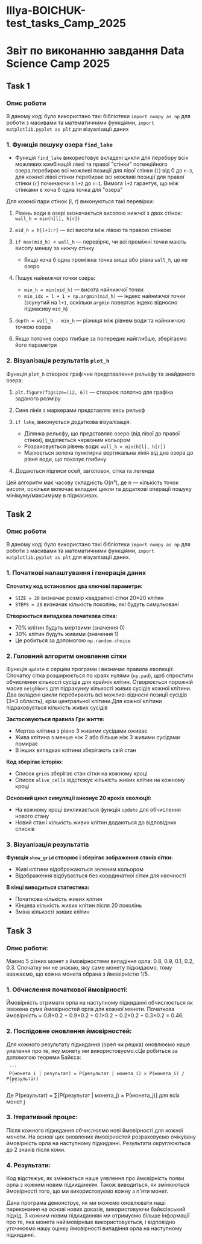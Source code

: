 # Illya-BOICHUK-test_tasks_Camp_2025

# Звіт по виконанню завдання Data Science Camp 2025

## Task 1

### Опис роботи
В даному коді було використано такі бібліотеки `import numpy as np` для роботи з масивами та математичними функціями, `import matplotlib.pyplot as plt` для візуалізації даних

### 1. Функція пошуку озера `find_lake`
- Функція `find_lake` використовує вкладені цикли для перебору всіх можливих комбінацій лівої та правої "стінки" потенційного озера,перебирає всі можливі позиції для лівої стінки (`l`) від 0 до `n-3`, для кожної лівої стінки перебирає всі можливі позиції для правої стінки (`r`) починаючи з `l+2` до `n-1`. Вимога `l+2` гарантує, що між стінками є хоча б одна точка для "озера"

Для кожної пари стінок (l, r) виконуються такі перевірки:
1. Рівень води в озері визначається висотою нижчої з двох стінок: `wall_h = min(h[l], h[r])`

2. `mid_h = h[l+1:r]` — всі висоти між лівою та правою стінкою

3. `if max(mid_h) < wall_h` — перевіряє, чи всі проміжні точки мають висоту меншу за нижчу стінку
      - Якщо хоча б одна проміжна точка вища або рівна `wall_h`, це не озеро

4. Пошук найнижчої точки озера: 
      - `min_h = min(mid_h)` — висота найнижчої точки
      - `min_idx = l + 1 + np.argmin(mid_h)` — індекс найнижчої точки (зсунутий на `l+1`, оскільки `argmin` повертає індекс відносно підмасиву `mid_h`)

5. `depth = wall_h - min_h` — різниця між рівнем води та найнижчою точкою озера

6. Якщо поточне озеро глибше за попереднє найглибше, зберігаємо його параметри

### 2. Візуалізація результатів `plot_h`
Функція `plot_h` створює графічне представлення рельєфу та знайденого озера:

1. `plt.figure(figsize=(12, 6))` — створює полотно для графіка заданого розміру

2. Синя лінія з маркерами представляє весь рельєф

3. `if lake`, виконується додаткова візуалізація:
      - Ділянка рельєфу, що представляє озеро (від лівої до правої стінки), виділяється червоним кольором
      - Розраховується рівень води: `wall_h = min(h[l], h[r])`
      - Малюється зелена пунктирна вертикальна лінія від дна озера до рівня води, що показує глибину

4. Додаються підписи осей, заголовок, сітка та легенда

Цей алгоритм має часову складність O(n³), де n — кількість точок висоти, оскільки включає вкладені цикли та додаткові операції пошуку мінімуму/максимуму в підмасивах.

## Task 2

### Опис роботи
В даному коді було використано такі бібліотеки `import numpy as np` для роботи з масивами та математичними функціями, `import matplotlib.pyplot as plt` для візуалізації даних.

### 1. Початкові налаштування і генерація даних
**Спочатку код встановлює два ключові параметри:**
   - `SIZE = 20` визначає розмір квадратної сітки 20×20 клітин
   - `STEPS = 20` визначає кількість поколінь, які будуть симульовані

**Створюється випадкова початкова сітка:**
   - 70% клітин будуть мертвими (значення 0)
   - 30% клітин будуть живими (значення 1)
   - Це робиться за допомогою `np.random.choice`

### 2. Головний алгоритм оновлення сітки
Функція `update` є серцем програми і визначає правила еволюції:
Спочатку сітка розширюється по краях нулями (`np.pad`), щоб спростити обчислення кількості сусідів для крайніх клітин. Створюється порожній масив `neighbors` для підрахунку кількості живих сусідів кожної клітини. Два вкладені цикли перебирають всі можливі відносні позиції сусідів (3×3 область), крім центральної клітини.Для кожної клітини підраховується кількість живих сусідів

**Застосовуються правила Гри життя:**
   - Мертва клітина з рівно 3 живими сусідами оживає
   - Жива клітина з менше ніж 2 або більше ніж 3 живими сусідами помирає
   - В інших випадках клітини зберігають свій стан

**Код зберігає історію:**
   - Список `grids` зберігає стан сітки на кожному кроці
   - Список `alive_cells` відстежує кількість живих клітин на кожному кроці

**Основний цикл симуляції виконує 20 кроків еволюції:**
   - На кожному кроці викликається функція `update` для обчислення нового стану
   - Новий стан і кількість живих клітин додаються до відповідних списків

### 3. Візуалізація результатів

**Функція `show_grid` створює і зберігає зображення станів сітки:**
   - Живі клітини відображаються зеленим кольором
   - Відображення відбувається без координатної сітки для наочності

**В кінці виводиться статистика:**
   - Початкова кількість живих клітин
   - Кінцева кількість живих клітин після 20 поколінь
   - Зміна кількості живих клітин

## Task 3

### Опис роботи:

Маємо 5 різних монет з ймовірностями випадіння орла: 0.8, 0.9, 0.1, 0.2, 0.3. Спочатку ми не знаємо, яку саме монету підкидаємо, тому вважаємо, що кожна монета обрана з ймовірністю 1/5.

### 1. Обчислення початкової ймовірності:

Ймовірність отримати орла на наступному підкиданні обчислюється як зважена сума ймовірностей орла для кожної монети. Початкова ймовірність = 0.8×0.2 + 0.9×0.2 + 0.1×0.2 + 0.2×0.2 + 0.3×0.2 = 0.46.

### 2. Послідовне оновлення ймовірностей:

Для кожного результату підкидання (орел чи решка) оновлюємо наше уявлення про те, яку монету ми використовуємо.cЦе робиться за допомогою теореми Байєса:

     ```
     P(монета_i | результат) = P(результат | монета_i) × P(монета_i) / P(результат)
     ```

Де P(результат) = ∑[P(результат | монета_j) × P(монета_j)] для всіх монет j

### 3. Ітеративний процес:

Після кожного підкидання обчислюємо нові ймовірності для кожної монети. На основі цих оновлених ймовірностей розраховуємо очікувану ймовірність орла на наступному підкиданні. Результати округлюються до 2 знаків після коми.

### 4. Результати:

Код відстежує, як змінюється наше уявлення про ймовірність появи орла з кожним новим підкиданням. Також виводиться, як змінюються ймовірності того, що ми використовуємо кожну з п'яти монет.

Дана програма демонструє, як ми можемо оновлювати наші переконання на основі нових доказів, використовуючи байєсівський підхід. З кожним новим підкиданням ми отримуємо більше інформації про те, яка монета найімовірніше використовується, і відповідно уточнюємо нашу оцінку ймовірності випадіння орла на наступному підкиданні.